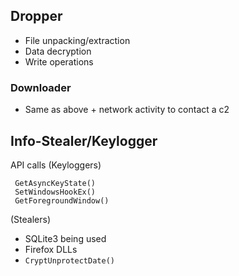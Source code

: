 
## Dropper

- File unpacking/extraction
- Data decryption
- Write operations
### Downloader
- Same as above + network activity to contact a c2

## Info-Stealer/Keylogger

API calls (Keyloggers)
```
 GetAsyncKeyState()
 SetWindowsHookEx()
 GetForegroundWindow()
```
(Stealers)
- SQLite3 being used
- Firefox DLLs
- `CryptUnprotectDate()`

